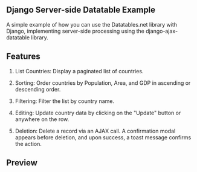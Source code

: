 ## **Django Server-side Datatable Example**

A simple example of how you can use the Datatables.net library with Django, implementing server-side processing using the django-ajax-datatable library.

## **Features**

1. List Countries: Display a paginated list of countries.

2. Sorting: Order countries by Population, Area, and GDP in ascending or descending order.

3. Filtering: Filter the list by country name.

4. Editing: Update country data by clicking on the "Update" button or anywhere on the row.

5. Deletion: Delete a record via an AJAX call. A confirmation modal appears before deletion, and upon success, a toast message confirms the action.

## **Preview**
